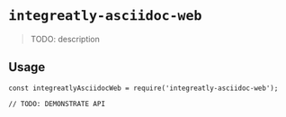# `integreatly-asciidoc-web`

> TODO: description

## Usage

```
const integreatlyAsciidocWeb = require('integreatly-asciidoc-web');

// TODO: DEMONSTRATE API
```
